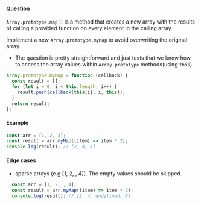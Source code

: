 #### Question 

`Array.prototype.map()` is a method that creates a new array with the results of calling a provided function on every element in the calling array.

Implement a new `Array.prototype.myMap` to avoid overwriting the original array.

- The question is pretty straightforward and just tests that we know how to access the array values within `Array.prototype` methods(using `this`).

```js
Array.prototype.myMap = function (callback) {
  const result = [];
  for (let i = 0; i < this.length; i++) {
    result.push(callback(this[i], i, this));
  }
  return result;
};
```

#### Example

```js
const arr = [1, 2, 3];
const result = arr.myMap((item) => item * 2);
console.log(result); // [2, 4, 6]
```

#### Edge cases

- sparse arrays (e.g [1, 2, , 4]). The empty values should be skipped.
  
```js
  const arr = [1, 2, , 4];
  const result = arr.myMap((item) => item * 2);
  console.log(result); // [2, 4, undefined, 8]
```
